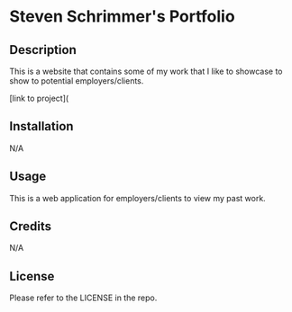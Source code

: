 # Steven Schrimmer's Portfolio

## Description

This is a website that contains some of my work that I like to showcase to show to potential employers/clients.

[link to project](




## Installation

N/A

## Usage

This is a web application for employers/clients to view my past work. 


## Credits

N/A


## License

Please refer to the LICENSE in the repo.

##